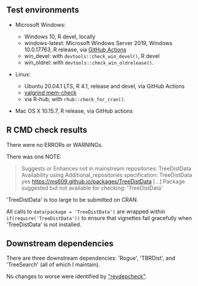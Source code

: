 ## Test environments
* Microsoft Windows:
  * Windows 10, R devel, locally
  * windows-latest: Microsoft Windows Server 2019, Windows 10.0.17763, 
    R release, via [GitHub Actions](https://github.com/ms609/TreeDist/actions)
  * win_devel: with `devtools::check_win_devel()`, R devel
  * win_oldrel: with `devtools::check_win_oldrelease()`.
  
* Linux:
  * Ubuntu 20.04.1 LTS, R 4.1, release and devel, via GitHub Actions
  * [valgrind mem-check](https://github.com/ms609/TreeDist/actions/workflows/memcheck.yml)
  * via R-hub, with `rhub::check_for_cran()`.
  
* Mac OS X 10.15.7, R release, via GitHub actions


## R CMD check results
There were no ERRORs or WARNINGs.

There was one NOTE:

> Suggests or Enhances not in mainstream repositories:
>   TreeDistData
> Availability using Additional_repositories specification:
>   TreeDistData   yes   https://ms609.github.io/packages/TreeDistData
[...]
> Package suggested but not available for checking: 'TreeDistData'

'TreeDistData' is too large to be submitted on CRAN.

All calls to `data(package = 'TreeDistData')` are wrapped within 
`if(require('TreeDistData'))` to ensure that vignettes fail gracefully when
'TreeDistData' is not installed.


## Downstream dependencies
There are three downstream dependencies: 'Rogue', 'TBRDist', and 'TreeSearch'
(all of which I maintain).

No changes to worse were identified by
["revdepcheck"](https://github.com/ms609/TreeDist/actions/workflows/revdepcheck.yml).
